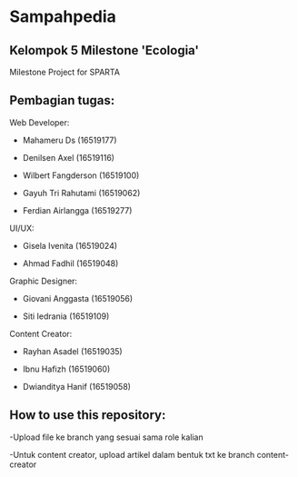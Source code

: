 # Sampahpedia
Kelompok 5 Milestone 'Ecologia'
-

Milestone Project for SPARTA


Pembagian tugas:
-
Web Developer:

- Mahameru Ds (16519177)

- Denilsen Axel (16519116)

- Wilbert Fangderson (16519100)

- Gayuh Tri Rahutami (16519062)

- Ferdian Airlangga (16519277)


UI/UX:

- Gisela Ivenita (16519024)

- Ahmad Fadhil (16519048)


Graphic Designer:

- Giovani Anggasta (16519056)

- Siti Iedrania (16519109)


Content Creator:

- Rayhan Asadel (16519035)

- Ibnu Hafizh (16519060)

- Dwianditya Hanif (16519058)


How to use this repository:
-

-Upload file ke branch yang sesuai sama role kalian

-Untuk content creator, upload artikel dalam bentuk txt ke branch content-creator
